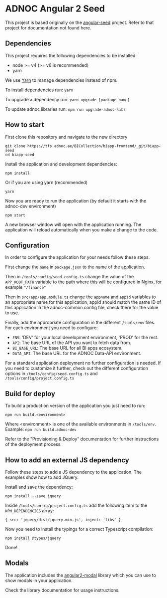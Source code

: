 # ADNOC Angular 2 Seed

This project is based originally on the [angular-seed](https://github.com/mgechev/angular-seed) project. Refer to that project for documentation not found here.

## Dependencies

This project requires the following dependencies to be installed:

- node >= v4 (>= v6 is recommended)
- yarn

We use [Yarn](https://yarnpkg.com/en/) to manage dependencies instead of npm.

To install dependencies run: `yarn`

To upgrade a dependency run: `yarn upgrade [package_name]`

To update adnoc libraries run: `npm run upgrade-adnoc-libs`

## How to start

First clone this repository and navigate to the new directory

```
git clone https://tfs.adnoc.ae/BICollection/biapp-frontend/_git/biapp-seed
cd biapp-seed
```

Install the application and development dependencies:

```
npm install
```

Or if you are using yarn (recommended)

```
yarn
```

Now you are ready to run the application (by default it starts with the adnoc-dev environment)

```
npm start
```

A new browser window will open with the application running. The application will reload automatically when you make a change to the code.

## Configuration

In order to configure the application for your needs follow these steps.

First change the ```name``` in ```package.json``` to the name of the application.

Then in `/tools/config/seed.config.ts` change the value of the `APP_ROOT_PATH` variable to the path where this will be configured in Nginx, for example `"/finance"`

Then in `src/app/app.module.ts` change the `appName` and `appId` variables to an appropriate name for this application, appId should match the same ID of this application in the adnoc-common config file, check there for the value to use.

Finally, add the appropriate configuration in the different `/tools/env` files. For each environment you need to configure:

- `ENV`: 'DEV' for your local development environment, 'PROD' for the rest.
- `API`: The base URL of the API you want to fetch data from.
- `BI_BASE_URL`: The base URL for all BI apps ecosystem.
- `DATA_API`: The base URL for the ADNOC Data-API environment. 

For a standard application deployment no further configuration is needed. If you need to customize it further, check out the different configuration options in `/tools/config/seed.config.ts` and `/tools/config/project.config.ts`

## Build for deploy

To build a production version of the application you just need to run:

```
npm run build.<environment>
```

Where \<environment\> is one of the available environments in `/tools/env`. 
Example: `npm run build.adnoc-dev`

Refer to the "Provisioning & Deploy" documentation for further instructions of the deployment process.

## How to add an external JS dependency

Follow these steps to add a JS dependency to the application. The examples show how to add JQuery.

Install and save the dependency:

```
npm install --save jquery
```

Inside `/tools/config/project.config.ts` add the following item to the `NPM_DEPENDENCIES` array:

```
{ src: 'jquery/dist/jquery.min.js', inject: 'libs' }
```

Now you need to install the typings for a correct Typescript compilation:

```
npm install @types/jquery 
```

Done!

## Modals

The application includes the [angular2-modal](https://github.com/shlomiassaf/angular2-modal) library which you can use to show modals in your application.

Check the library documentation for usage instructions.
